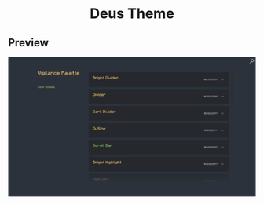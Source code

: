 <div align = "center">

# Deus Theme

</div>

## Preview

![Deus Theme](../../.github/deus-theme.png)
